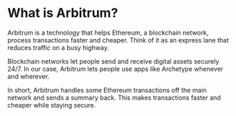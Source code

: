 # What is Arbitrum?

Arbitrum is a technology that helps Ethereum, a blockchain network, process transactions faster and cheaper. Think of it as an express lane that reduces traffic on a busy highway.

Blockchain networks let people send and receive digital assets securely 24/7. In our case, Arbitrum lets people use apps like Archetype whenever and wherever. 

In short, Arbitrum handles some Ethereum transactions off the main network and sends a summary back. This makes transactions faster and cheaper while staying secure.
